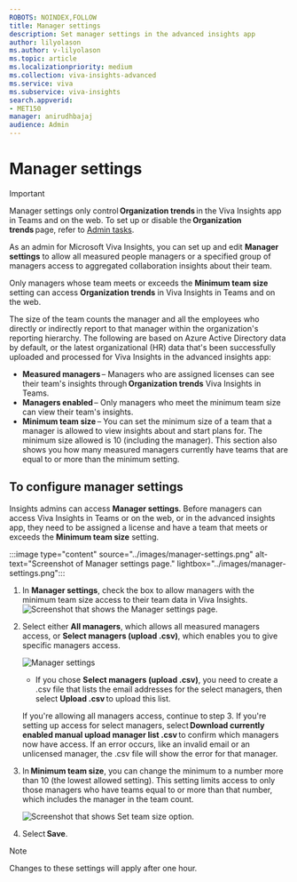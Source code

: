 ```yaml
---
ROBOTS: NOINDEX,FOLLOW
title: Manager settings
description: Set manager settings in the advanced insights app
author: lilyolason
ms.author: v-lilyolason
ms.topic: article
ms.localizationpriority: medium 
ms.collection: viva-insights-advanced 
ms.service: viva 
ms.subservice: viva-insights 
search.appverid: 
- MET150 
manager: anirudhbajaj
audience: Admin
---
```


# Manager settings

>[!Important]
> Manager settings only control **Organization trends** in the Viva Insights app in Teams and on the web. To set up or disable the **Organization trends** page, refer to [Admin tasks](/viva/insights/personal/teams/viva-teams-app-admin-tasks).

As an admin for Microsoft Viva Insights, you can set up and edit **Manager settings** to allow all measured people managers or a specified group of managers access to aggregated collaboration insights about their team.

Only managers whose team meets or exceeds the **Minimum team size** setting can access **Organization trends** in Viva Insights in Teams and on the web.

The size of the team counts the manager and all the employees who directly or indirectly report to that manager within the organization's reporting hierarchy. The following are based on Azure Active Directory data by default, or the latest organizational (HR) data that's been successfully uploaded and processed for Viva Insights in the advanced insights app:

* **Measured managers** – Managers who are assigned licenses can see their team's insights through **Organization trends** Viva Insights in Teams.
* **Managers enabled** – Only managers who meet the minimum team size can view their team's insights.
* **Minimum team size** – You can set the minimum size of a team that a manager is allowed to view insights about and start plans for. The minimum size allowed is 10 (including the manager). This section also shows you how many measured managers currently have teams that are equal to or more than the minimum setting.

## To configure manager settings

Insights admins can access **Manager settings**. Before managers can access Viva Insights in Teams or on the web, or in the advanced insights app, they need to be assigned a license and have a team that meets or exceeds the **Minimum team size** setting.

:::image type="content" source="../images/manager-settings.png" alt-text="Screenshot of Manager settings page." lightbox="../images/manager-settings.png":::

1. In **Manager settings**, check the box to allow managers with the minimum team size access to their team data in Viva Insights.
![Screenshot that shows the Manager settings page.](../images/manager-settings-check-box.png)
1. Select either **All managers**, which allows all measured managers access, or **Select managers (upload .csv)**, which enables you to give specific managers access.

    ![Manager settings](../images/manager-settings-select-managers.png)
    * If you chose **Select managers (upload .csv)**, you need to create a .csv file that lists the email addresses for the select managers, then select **Upload .csv** to upload this list. 

    If you're allowing all managers access, continue to step 3. If you're setting up access for select managers, select **Download currently enabled manual upload manager list .csv** to confirm which managers now have access. If an error occurs, like an invalid email or an unlicensed manager, the .csv file will show the error for that manager.

3. In **Minimum team size**, you can change the minimum to a number more than 10 (the lowest allowed setting). This setting limits access to only those managers who have teams equal to or more than that number, which includes the manager in the team count.

    ![Screenshot that shows Set team size option.](../images/manager-settings-set-min-team-size.png)

4. Select **Save**.

>[!Note] 
> Changes to these settings will apply after one hour.
